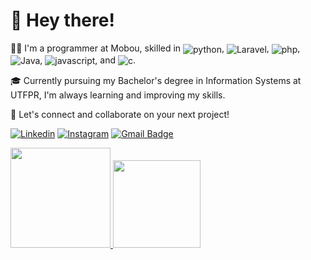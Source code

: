 <!--
**SamuelValentin/SamuelValentin** Salva meu mano
-->

# 👋 Hey there!

👨‍💻 I'm a programmer at Mobou, skilled in <img align="center" alt="python" src="https://img.shields.io/badge/Python-3776AB?style=for-the-badge&logo=python&logoColor=white"/>, <img align="center" alt="Laravel" src="https://img.shields.io/badge/Laravel-FF2D20?style=for-the-badge&logo=laravel&logoColor=white"/>, <img align="center" alt="php" src="https://img.shields.io/badge/PHP-777BB4?style=for-the-badge&logo=php&logoColor=white"/>, <img align="center" alt="Java" src="https://img.shields.io/badge/Java-ED8B00?style=for-the-badge&logo=java&logoColor=white"/>, <img align="center" alt="javascript" src="https://img.shields.io/badge/JavaScript-323330?style=for-the-badge&logo=javascript&logoColor=F7DF1E"/>, and <img align="center" alt="c" src="https://img.shields.io/badge/C-00599C?style=for-the-badge&logo=c&logoColor=white"/>. 

🎓 Currently pursuing my Bachelor's degree in Information Systems at UTFPR, I'm always learning and improving my skills.

🤝 Let's connect and collaborate on your next project!

<!-- ### Sobre mim: -->
[![Linkedin](https://img.shields.io/badge/LinkedIn-0077B5?style=for-the-badge&logo=linkedin&logoColor=white)](https://www.linkedin.com/in/samuel-valentin/)
[![Instagram](https://img.shields.io/badge/Instagram-E4405F?style=for-the-badge&logo=instagram&logoColor=white)](https://www.instagram.com/samuelvalentin_/)
[![Gmail Badge](https://img.shields.io/badge/-samuellv89@gmail.com-c14438?style=flat-square&logo=Gmail&logoColor=white&link=mailto:samuellv89@gmail.com)](mailto:samuellv89@gmail.com)
<!-- <ul>
 <li>BSI - UTFPR 🎓</li>
 <li>Dev - Mobou 👨‍💻</li>
</ul> -->

<!-- ### Ferramentas usadas: -->
<div>
  <a href="https://github.com/SamuelValentin">
    <img height="160em" src="https://github-readme-stats.vercel.app/api/top-langs/?username=SamuelValentin&layout=compact&langs_count=16&theme=algolia"/>
    <img height="140em" src="https://github-readme-stats.vercel.app/api?username=SamuelValentin&show_icons=true&theme=algolia&include_all_commits=true&count_private=true"/>
 </a>
</div>  
 
<!-- <div style="display-inline_block">
   <img align="center" alt="Laravel" src="https://img.shields.io/badge/Laravel-FF2D20?style=for-the-badge&logo=laravel&logoColor=white"/>
   <img align="center" alt="python" src="https://img.shields.io/badge/Python-3776AB?style=for-the-badge&logo=python&logoColor=white"/>
   <img align="center" alt="php" src="https://img.shields.io/badge/PHP-777BB4?style=for-the-badge&logo=php&logoColor=white"/>
   <img align="center" alt="javascript" src="https://img.shields.io/badge/JavaScript-323330?style=for-the-badge&logo=javascript&logoColor=F7DF1E"/>
   <img align="center" alt="Java" src="https://img.shields.io/badge/Java-ED8B00?style=for-the-badge&logo=java&logoColor=white"/>
   <img align="center" alt="c" src="https://img.shields.io/badge/C-00599C?style=for-the-badge&logo=c&logoColor=white"/>
   <img align="center" alt="c++" src="https://img.shields.io/badge/C%2B%2B-00599C?style=for-the-badge&logo=c%2B%2B&logoColor=white"/>
   <img align="center" alt="VScode" src="https://img.shields.io/badge/Visual_Studio_Code-0078D4?style=for-the-badge&logo=visual%20studio%20code&logoColor=white"/> 
</div>-->
<!-- <br>
 <div>
  <img alt="hackerman" src="https://camo.githubusercontent.com/a07b03e54dbcb2b7f5d416a8dafbf8862afeef7f4ac87f3163d2e274178a598a/687474703a2f2f692e696d6775722e636f6d2f48667a663134542e676966">
 </div> -->
